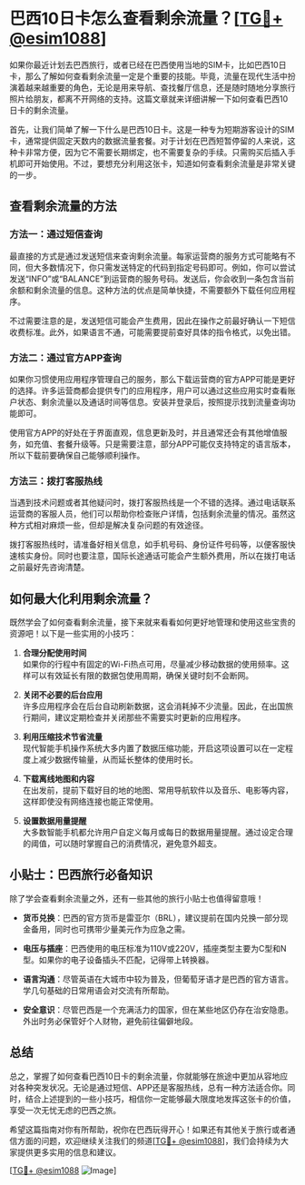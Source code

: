 # 巴西10日卡怎么查看剩余流量？[[TG💪+ @esim1088](https://t.me/s/esim1088)]

如果你最近计划去巴西旅行，或者已经在巴西使用当地的SIM卡，比如巴西10日卡，那么了解如何查看剩余流量一定是个重要的技能。毕竟，流量在现代生活中扮演着越来越重要的角色，无论是用来导航、查找餐厅信息，还是随时随地分享旅行照片给朋友，都离不开网络的支持。这篇文章就来详细讲解一下如何查看巴西10日卡的剩余流量。

首先，让我们简单了解一下什么是巴西10日卡。这是一种专为短期游客设计的SIM卡，通常提供固定天数内的数据流量套餐。对于计划在巴西短暂停留的人来说，这种卡非常方便，因为它不需要长期绑定，也不需要复杂的手续。只需购买后插入手机即可开始使用。不过，要想充分利用这张卡，知道如何查看剩余流量是非常关键的一步。

## 查看剩余流量的方法

### 方法一：通过短信查询

最直接的方式是通过发送短信来查询剩余流量。每家运营商的服务方式可能略有不同，但大多数情况下，你只需发送特定的代码到指定号码即可。例如，你可以尝试发送“INFO”或“BALANCE”到运营商的服务号码。发送后，你会收到一条包含当前余额和剩余流量的信息。这种方法的优点是简单快捷，不需要额外下载任何应用程序。

不过需要注意的是，发送短信可能会产生费用，因此在操作之前最好确认一下短信收费标准。此外，如果语言不通，可能需要提前查好具体的指令格式，以免出错。

### 方法二：通过官方APP查询

如果你习惯使用应用程序管理自己的服务，那么下载运营商的官方APP可能是更好的选择。许多运营商都会提供专门的应用程序，用户可以通过这些应用实时查看账户状态、剩余流量以及通话时间等信息。安装并登录后，按照提示找到流量查询功能即可。

使用官方APP的好处在于界面直观，信息更新及时，并且通常还会有其他增值服务，如充值、套餐升级等。只是需要注意，部分APP可能仅支持特定的语言版本，所以下载前要确保自己能够顺利操作。

### 方法三：拨打客服热线

当遇到技术问题或者其他疑问时，拨打客服热线是一个不错的选择。通过电话联系运营商的客服人员，他们可以帮助你检查账户详情，包括剩余流量的情况。虽然这种方式相对麻烦一些，但却是解决复杂问题的有效途径。

拨打客服热线时，请准备好相关信息，如手机号码、身份证件号码等，以便客服快速核实身份。同时也要注意，国际长途通话可能会产生额外费用，所以在拨打电话之前最好先咨询清楚。

## 如何最大化利用剩余流量？

既然学会了如何查看剩余流量，接下来就来看看如何更好地管理和使用这些宝贵的资源吧！以下是一些实用的小技巧：

1. **合理分配使用时间**  
   如果你的行程中有固定的Wi-Fi热点可用，尽量减少移动数据的使用频率。这样可以有效延长有限的数据包使用周期，确保关键时刻不会断网。

2. **关闭不必要的后台应用**  
   许多应用程序会在后台自动刷新数据，这会消耗掉不少流量。因此，在出国旅行期间，建议定期检查并关闭那些不需要实时更新的应用程序。

3. **利用压缩技术节省流量**  
   现代智能手机操作系统大多内置了数据压缩功能，开启这项设置可以在一定程度上减少数据传输量，从而延长整体的使用时长。

4. **下载离线地图和内容**  
   在出发前，提前下载好目的地的地图、常用导航软件以及音乐、电影等内容，这样即使没有网络连接也能正常使用。

5. **设置数据用量提醒**  
   大多数智能手机都允许用户自定义每月或每日的数据用量提醒。通过设定合理的阈值，可以随时掌握自己的消费情况，避免意外超支。

## 小贴士：巴西旅行必备知识

除了学会查看剩余流量之外，还有一些其他的旅行小贴士也值得留意哦！

- **货币兑换**：巴西的官方货币是雷亚尔（BRL），建议提前在国内兑换一部分现金备用，同时也可携带少量美元作为应急之需。
  
- **电压与插座**：巴西使用的电压标准为110V或220V，插座类型主要为C型和N型。如果你的电子设备插头不匹配，记得带上转换器。
  
- **语言沟通**：尽管英语在大城市中较为普及，但葡萄牙语才是巴西的官方语言。学几句基础的日常用语会对交流有所帮助。
  
- **安全意识**：尽管巴西是一个充满活力的国家，但在某些地区仍存在治安隐患。外出时务必保管好个人财物，避免前往偏僻地段。

## 总结

总之，掌握了如何查看巴西10日卡的剩余流量，你就能够在旅途中更加从容地应对各种突发状况。无论是通过短信、APP还是客服热线，总有一种方法适合你。同时，结合上述提到的一些小技巧，相信你一定能够最大限度地发挥这张卡的价值，享受一次无忧无虑的巴西之旅。

希望这篇指南对你有所帮助，祝你在巴西玩得开心！如果还有其他关于旅行或者通信方面的问题，欢迎继续关注我们的频道[[TG💪+ @esim1088](https://t.me/s/esim1088)]，我们会持续为大家提供更多实用的信息和建议。

[[TG💪+ @esim1088](https://t.me/s/esim1088) ![Image](https://i.postimg.cc/4NQfJmqS/Snipaste-2025-05-13-00-14-12.png)]